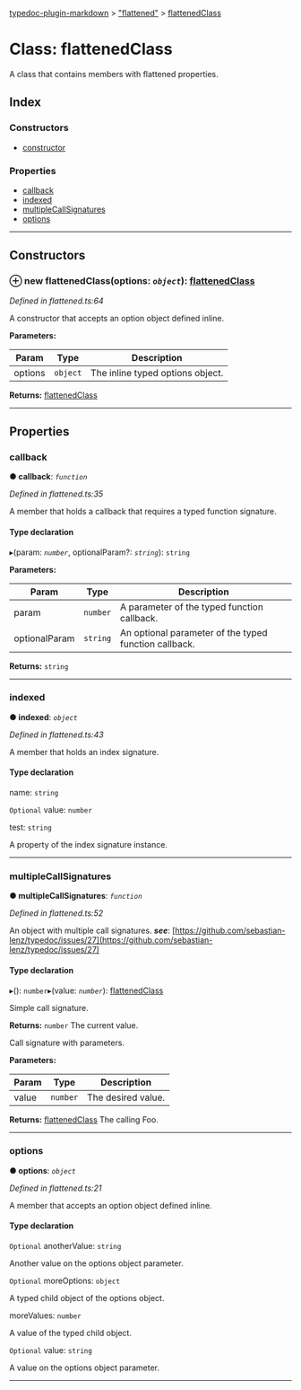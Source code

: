 [typedoc-plugin-markdown](../README.md) > ["flattened"](../modules/_flattened_.md) > [flattenedClass](../classes/_flattened_.flattenedclass.md)

# Class: flattenedClass

A class that contains members with flattened properties.

## Index

### Constructors

* [constructor](_flattened_.flattenedclass.md#constructor)

### Properties

* [callback](_flattened_.flattenedclass.md#callback)
* [indexed](_flattened_.flattenedclass.md#indexed)
* [multipleCallSignatures](_flattened_.flattenedclass.md#multiplecallsignatures)
* [options](_flattened_.flattenedclass.md#options)

---

## Constructors
<a id="constructor"></a>

### ⊕ **new flattenedClass**(options: *`object`*): [flattenedClass](_flattened_.flattenedclass.md)

*Defined in flattened.ts:64*

A constructor that accepts an option object defined inline.

**Parameters:**

| Param | Type | Description |
| ------ | ------ | ------ |
| options | `object`   |  The inline typed options object. |

**Returns:** [flattenedClass](_flattened_.flattenedclass.md)

---

## Properties
<a id="callback"></a>

###  callback

**●  callback**:  *`function`* 

*Defined in flattened.ts:35*

A member that holds a callback that requires a typed function signature.

#### Type declaration
▸(param: *`number`*, optionalParam?: *`string`*): `string`

**Parameters:**

| Param | Type | Description |
| ------ | ------ | ------ |
| param | `number`   |  A parameter of the typed function callback. |
| optionalParam | `string`   |  An optional parameter of the typed function callback. |

**Returns:** `string`

___

<a id="indexed"></a>

###  indexed

**●  indexed**:  *`object`* 

*Defined in flattened.ts:43*

A member that holds an index signature.

#### Type declaration

[index: `number`]: `object`

 name: `string`

`Optional`  value: `number`

 test: `string`

A property of the index signature instance.

___

<a id="multiplecallsignatures"></a>

###  multipleCallSignatures

**●  multipleCallSignatures**:  *`function`* 

*Defined in flattened.ts:52*

An object with multiple call signatures.
*__see__*: [https://github.com/sebastian-lenz/typedoc/issues/27](https://github.com/sebastian-lenz/typedoc/issues/27)

#### Type declaration
▸(): `number`▸(value: *`number`*): [flattenedClass](_flattened_.flattenedclass.md)

Simple call signature.

**Returns:** `number`
The current value.

Call signature with parameters.

**Parameters:**

| Param | Type | Description |
| ------ | ------ | ------ |
| value | `number`   |  The desired value. |

**Returns:** [flattenedClass](_flattened_.flattenedclass.md)
The calling Foo.

___

<a id="options"></a>

###  options

**●  options**:  *`object`* 

*Defined in flattened.ts:21*

A member that accepts an option object defined inline.

#### Type declaration

`Optional`  anotherValue: `string`

Another value on the options object parameter.

`Optional`  moreOptions: `object`

A typed child object of the options object.

 moreValues: `number`

A value of the typed child object.

`Optional`  value: `string`

A value on the options object parameter.

___

